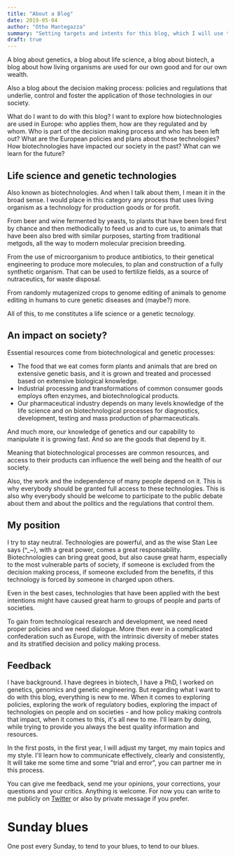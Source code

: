 ```yaml
---
title: "About a Blog"
date: 2019-05-04
author: "Otho Mantegazza"
summary: "Setting targets and intents for this blog, which I will use to explore how genetics, the technologies of the life science, and their underlying policies and regulations, influence our life, our work and our society."
draft: true
---
```


A blog about genetics, a blog about life science, a blog about biotech, a blog about how living organisms are used for our own good and for our own wealth.

Also a blog about the decision making process: policies and regulations that underlie, control and foster the application of those technologies in our society.

What do I want to do with this blog? I want to explore how biotechnologies are used in Europe: who applies them, how are they regulated and by whom. Who is part of the decision making process and who has been left out? What are the European policies and plans about those technologies? How biotechnologies have impacted our society in the past? What can we learn for the future?

## Life science and genetic technologies

Also known as biotechnologies. And when I talk about them, I mean it in the broad sense. I would place in this category any process that uses living organism as a technology for production goods or for profit.

From beer and wine fermented by yeasts, to plants that have been bred first by chance and then methodically to feed us and to cure us, to animals that have been also bred with similar purposes, starting from traditional metgods, all the way to modern molecular precision breeding.

From the use of microorganism to produce antibiotics, to their genetical engineering to produce more molecules, to plan and construction of a fully synthetic organism. That can be used to fertilize fields, as a source of nutraceutics, for waste disposal.

From randomly mutagenized crops to genome editing of animals to  genome editing in humans to cure genetic diseases and (maybe?) more.

All of this, to me constitutes a life science or a genetic tecnology.

## An impact on society?
Essential resources come from biotechnological and genetic processes:

- The food that we eat comes form plants and animals that are bred on extensive genetic basis, and it is grown and treated and processed based on extensive biological knowledge.
- Industrial processing and transformations of common consumer goods employs often enzymes, and biotechnological products.
- Our pharmaceutical industry depends on many levels knowledge of the life science and on biotechnological processes for diagnostics, development, testing and mass production of pharmaceuticals.

And much more, our knowledge of genetics and our capability to manipulate it is growing fast. And so are the goods that depend by it.

Meaning that biotechnological processes are common resources, and access to their products can influence the well being and the health of our society.

Also, the work and the independence of many people depend on it. This is why everybody should be granted full access to these technologies. This is also why everybody should be welcome to participate to the public debate about them and about the politics and the regulations that control them. 

## My position

I try to stay neutral. Technologies are powerful, and as the wise Stan Lee says (^_~), with a great power, comes a great responsability. Biotechnologies can bring great good, but also cause great harm, especially to the most vulnerable parts of society, if someone is excluded from the decision making process, if someone excluded from the benefits, if this technology is forced by someone in charged upon others.

Even in the best cases, technologies that have been applied with the best intentions might have caused great harm to groups of people and parts of societies.

To gain from technological research and development, we need need proper policies and we need dialogue.
More then ever in a complicated confederation such as Europe, with the intrinsic diversity of meber states and its stratified decision and policy making process.

## Feedback

I have background. I have degrees in biotech, I have a PhD, I worked on genetics, genomics and genetic engineering. But regarding what I want to do with this blog, everything is new to me.
When it comes to exploring policies, exploring the work of regulatory bodies, exploring the impact of technologies on people and on societies - and how policy making controls that impact, when it comes to this, it's all new to me.
I'll learn by doing, while trying to provide you always the best quality information and resources.

In the first posts, in the first year, I will adjust my target, my main topics and my style. I'll learn how to communicate effectively, clearly and consistently,
It will take me some time and some "trial and error", you can partner me in this process.

You can give me feedback, send me your opinions, your corrections, your questions and your critics. Anything is welcome. For now you can write to me publicly on [Twitter](https://twitter.com/othomn) or also by private message if you prefer.


# Sunday blues

One post every Sunday, to tend to your blues, to tend to our blues.
